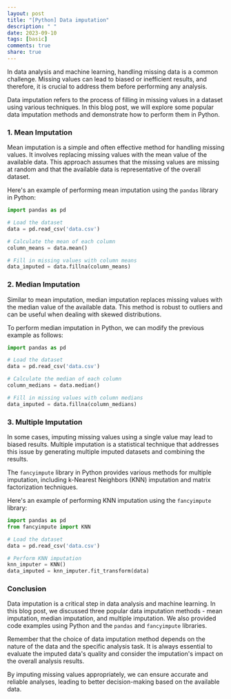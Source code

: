 ```yaml
---
layout: post
title: "[Python] Data imputation"
description: " "
date: 2023-09-10
tags: [basic]
comments: true
share: true
---
```


In data analysis and machine learning, handling missing data is a common challenge. Missing values can lead to biased or inefficient results, and therefore, it is crucial to address them before performing any analysis.

Data imputation refers to the process of filling in missing values in a dataset using various techniques. In this blog post, we will explore some popular data imputation methods and demonstrate how to perform them in Python.

### 1. Mean Imputation

Mean imputation is a simple and often effective method for handling missing values. It involves replacing missing values with the mean value of the available data. This approach assumes that the missing values are missing at random and that the available data is representative of the overall dataset.

Here's an example of performing mean imputation using the `pandas` library in Python:

```python
import pandas as pd

# Load the dataset
data = pd.read_csv('data.csv')

# Calculate the mean of each column
column_means = data.mean()

# Fill in missing values with column means
data_imputed = data.fillna(column_means)
```

### 2. Median Imputation

Similar to mean imputation, median imputation replaces missing values with the median value of the available data. This method is robust to outliers and can be useful when dealing with skewed distributions.

To perform median imputation in Python, we can modify the previous example as follows:

```python
import pandas as pd

# Load the dataset
data = pd.read_csv('data.csv')

# Calculate the median of each column
column_medians = data.median()

# Fill in missing values with column medians
data_imputed = data.fillna(column_medians)
```

### 3. Multiple Imputation

In some cases, imputing missing values using a single value may lead to biased results. Multiple imputation is a statistical technique that addresses this issue by generating multiple imputed datasets and combining the results.

The `fancyimpute` library in Python provides various methods for multiple imputation, including k-Nearest Neighbors (KNN) imputation and matrix factorization techniques.

Here's an example of performing KNN imputation using the `fancyimpute` library:

```python
import pandas as pd
from fancyimpute import KNN

# Load the dataset
data = pd.read_csv('data.csv')

# Perform KNN imputation
knn_imputer = KNN()
data_imputed = knn_imputer.fit_transform(data)
```

### Conclusion

Data imputation is a critical step in data analysis and machine learning. In this blog post, we discussed three popular data imputation methods - mean imputation, median imputation, and multiple imputation. We also provided code examples using Python and the `pandas` and `fancyimpute` libraries.

Remember that the choice of data imputation method depends on the nature of the data and the specific analysis task. It is always essential to evaluate the imputed data's quality and consider the imputation's impact on the overall analysis results.

By imputing missing values appropriately, we can ensure accurate and reliable analyses, leading to better decision-making based on the available data.